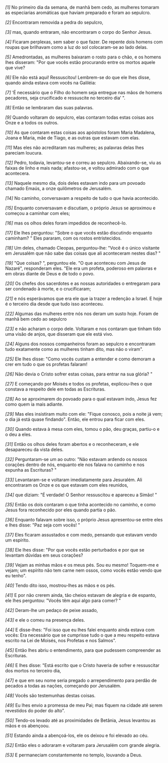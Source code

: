 *[1]* No primeiro dia da semana, de manhã bem cedo, as mulheres tomaram as especiarias aromáticas que haviam preparado e foram ao sepulcro.

*[2]* Encontraram removida a pedra do sepulcro,

*[3]* mas, quando entraram, não encontraram o corpo do Senhor Jesus.

*[4]* Ficaram perplexas, sem saber o que fazer. De repente dois homens com roupas que brilhavam como a luz do sol colocaram-se ao lado delas.

*[5]* Amedrontadas, as mulheres baixaram o rosto para o chão, e os homens lhes disseram: "Por que vocês estão procurando entre os mortos aquele que vive?

*[6]* Ele não está aqui! Ressuscitou! Lembrem-se do que ele lhes disse, quando ainda estava com vocês na Galiléia:

*[7]* ‘É necessário que o Filho do homem seja entregue nas mãos de homens pecadores, seja crucificado e ressuscite no terceiro dia’ ".

*[8]* Então se lembraram das suas palavras.

*[9]* Quando voltaram do sepulcro, elas contaram todas estas coisas aos Onze e a todos os outros.

*[10]* As que contaram estas coisas aos apóstolos foram Maria Madalena, Joana e Maria, mãe de Tiago, e as outras que estavam com elas.

*[11]* Mas eles não acreditaram nas mulheres; as palavras delas lhes pareciam loucura.

*[12]* Pedro, todavia, levantou-se e correu ao sepulcro. Abaixando-se, viu as faixas de linho e mais nada; afastou-se, e voltou admirado com o que acontecera.

*[13]* Naquele mesmo dia, dois deles estavam indo para um povoado chamado Emaús, a onze quilômetros de Jerusalém.

*[14]* No caminho, conversavam a respeito de tudo o que havia acontecido.

*[15]* Enquanto conversavam e discutiam, o próprio Jesus se aproximou e começou a caminhar com eles;

*[16]* mas os olhos deles foram impedidos de reconhecê-lo.

*[17]* Ele lhes perguntou: "Sobre o que vocês estão discutindo enquanto caminham? " Eles pararam, com os rostos entristecidos.

*[18]* Um deles, chamado Cleopas, perguntou-lhe: "Você é o único visitante em Jerusalém que não sabe das coisas que ali aconteceram nestes dias? "

*[19]* "Que coisas? ", perguntou ele. "O que aconteceu com Jesus de Nazaré", responderam eles. "Ele era um profeta, poderoso em palavras e em obras diante de Deus e de todo o povo.

*[20]* Os chefes dos sacerdotes e as nossas autoridades o entregaram para ser condenado à morte, e o crucificaram;

*[21]* e nós esperávamos que era ele que ia trazer a redenção a Israel. E hoje é o terceiro dia desde que tudo isso aconteceu.

*[22]* Algumas das mulheres entre nós nos deram um susto hoje. Foram de manhã bem cedo ao sepulcro

*[23]* e não acharam o corpo dele. Voltaram e nos contaram que tinham tido uma visão de anjos, que disseram que ele está vivo.

*[24]* Alguns dos nossos companheiros foram ao sepulcro e encontraram tudo exatamente como as mulheres tinham dito, mas não o viram".

*[25]* Ele lhes disse: "Como vocês custam a entender e como demoram a crer em tudo o que os profetas falaram!

*[26]* Não devia o Cristo sofrer estas coisas, para entrar na sua glória? "

*[27]* E começando por Moisés e todos os profetas, explicou-lhes o que constava a respeito dele em todas as Escrituras.

*[28]* Ao se aproximarem do povoado para o qual estavam indo, Jesus fez como quem ia mais adiante.

*[29]* Mas eles insistiram muito com ele: "Fique conosco, pois a noite já vem; o dia já está quase findando". Então, ele entrou para ficar com eles.

*[30]* Quando estava à mesa com eles, tomou o pão, deu graças, partiu-o e o deu a eles.

*[31]* Então os olhos deles foram abertos e o reconheceram, e ele desapareceu da vista deles.

*[32]* Perguntaram-se um ao outro: "Não estavam ardendo os nossos corações dentro de nós, enquanto ele nos falava no caminho e nos expunha as Escrituras? "

*[33]* Levantaram-se e voltaram imediatamente para Jesuralém. Ali encontraram os Onze e os que estavam com eles reunidos,

*[34]* que diziam: "É verdade! O Senhor ressuscitou e apareceu a Simão! "

*[35]* Então os dois contaram o que tinha acontecido no caminho, e como Jesus fora reconhecido por eles quando partia o pão.

*[36]* Enquanto falavam sobre isso, o próprio Jesus apresentou-se entre eles e lhes disse: "Paz seja com vocês! "

*[37]* Eles ficaram assustados e com medo, pensando que estavam vendo um espírito.

*[38]* Ele lhes disse: "Por que vocês estão perturbados e por que se levantam dúvidas em seus corações?

*[39]* Vejam as minhas mãos e os meus pés. Sou eu mesmo! Toquem-me e vejam; um espírito não tem carne nem ossos, como vocês estão vendo que eu tenho".

*[40]* Tendo dito isso, mostrou-lhes as mãos e os pés.

*[41]* E por não crerem ainda, tão cheios estavam de alegria e de espanto, ele lhes perguntou: "Vocês têm aqui algo para comer? "

*[42]* Deram-lhe um pedaço de peixe assado,

*[43]* e ele o comeu na presença deles.

*[44]* E disse-lhes: "Foi isso que eu lhes falei enquanto ainda estava com vocês: Era necessário que se cumprisse tudo o que a meu respeito estava escrito na Lei de Moisés, nos Profetas e nos Salmos".

*[45]* Então lhes abriu o entendimento, para que pudessem compreender as Escrituras.

*[46]* E lhes disse: "Está escrito que o Cristo haveria de sofrer e ressuscitar dos mortos no terceiro dia,

*[47]* e que em seu nome seria pregado o arrependimento para perdão de pecados a todas as nações, começando por Jerusalém.

*[48]* Vocês são testemunhas destas coisas.

*[49]* Eu lhes envio a promessa de meu Pai; mas fiquem na cidade até serem revestidos do poder do alto".

*[50]* Tendo-os levado até as proximidades de Betânia, Jesus levantou as mãos e os abençoou.

*[51]* Estando ainda a abençoá-los, ele os deixou e foi elevado ao céu.

*[52]* Então eles o adoraram e voltaram para Jerusalém com grande alegria.

*[53]* E permaneciam constantemente no templo, louvando a Deus.

